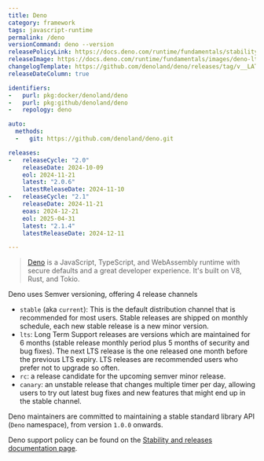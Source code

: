 ```yaml
---
title: Deno
category: framework
tags: javascript-runtime
permalink: /deno
versionCommand: deno --version
releasePolicyLink: https://docs.deno.com/runtime/fundamentals/stability_and_releases/
releaseImage: https://docs.deno.com/runtime/fundamentals/images/deno-lts-support.png
changelogTemplate: https://github.com/denoland/deno/releases/tag/v__LATEST__
releaseDateColumn: true

identifiers:
-   purl: pkg:docker/denoland/deno
-   purl: pkg:github/denoland/deno
-   repology: deno

auto:
  methods:
  -   git: https://github.com/denoland/deno.git

releases:
-   releaseCycle: "2.0"
    releaseDate: 2024-10-09
    eol: 2024-11-21
    latest: "2.0.6"
    latestReleaseDate: 2024-11-10
-   releaseCycle: "2.1"
    releaseDate: 2024-11-21
    eoas: 2024-12-21
    eol: 2025-04-31
    latest: "2.1.4"
    latestReleaseDate: 2024-12-11

---
```


> [Deno](https://deno.com) is a JavaScript, TypeScript, and WebAssembly runtime with
> secure defaults and a great developer experience. It's built on V8, Rust, and Tokio.

Deno uses Semver versioning, offering 4 release channels

- `stable` (aka `current`): This is the default distribution channel that is recommended for most users.
  Stable releases are shipped on monthly schedule, each new stable release is a new minor version.
- `lts`: Long Term Support releases are versions which are maintained for 6 months
  (stable release monthly period plus 5 months of security and bug fixes).
  The next LTS release is the one released one month before the previous LTS expiry.
  LTS releases are recommended users who prefer not to upgrade so often.
- `rc`: a release candidate for the upcoming semver minor release.
- `canary`: an unstable release that changes multiple timer per day, allowing users to try out latest
  bug fixes and new features that might end up in the stable channel.

Deno maintainers are committed to maintaining a stable standard library API (`Deno` namespace), from
version `1.0.0` onwards.

Deno support policy can be found on the
[Stability and releases documentation page](https://docs.deno.com/runtime/fundamentals/stability_and_releases/).
